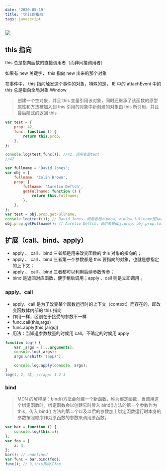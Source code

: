 ```yaml
---
date: '2020-05-19'
title: 'this的指向'
tags: javascript
---
```


![](https://cdn.jsdelivr.net/gh/funnypan/pics@master/img/20200413141906.png)

## this 指向

this 总是指向函数的直接调⽤者（⽽⾮间接调⽤者）

如果有 new 关键字， this 指向 new 出来的那个对象

在事件中， this 指向触发这个事件的对象，特殊的是， IE 中的 attachEvent 中的 this 总是指向全局对象 Window

> 创建⼀个空对象，并且 this 变量引⽤该对象，同时还继承了该函数的原型属性和⽅法被加⼊到 this 引⽤的对象中新创建的对象由 this 所引⽤，并且最后隐式的返回 this

```javascript
var test = {
	prop: 42,
	func: function () {
		return this.prop;
	},
};

console.log(test.func()); //42，调用者是test
//42

var fullname = 'David Jones';
var obj = {
	fullname: 'Colin Brown',
	prop: {
		fullname: 'Aurelio Deftch',
		getFullname: function () {
			return this.fullname;
		},
	},
};
var test = obj.prop.getFullname;
console.log(test()); // David Jones，调用者是window，window.fullname是David Jones
obj.prop.getFullname(); // Aurelio Deftch，调用者是obj.prop，obj.prop.fullname是Aurelio Deftch
```

## 扩展（call、bind、apply）

-   apply 、 call 、bind 三者都是用来改变函数的 this 对象的指向的；
-   apply 、 call 、bind 三者第一个参数都是 this 要指向的对象，也就是想指定的上下文；
-   apply 、 call 、bind 三者都可以利用后续参数传参；
-   bind 是返回对应函数，便于稍后调用；apply 、call 则是立即调用 。

### apply、call

-   apply、call 是为了改变某个函数运行时的上下文（context）而存在的，即改变函数体内部的 this 指向
-   作用一样，区别在于接受的参数不一样
-   func.call(this,args)
-   func.apply(this,[args])
-   用法：当知道参数数量的时候用 call，不确定的时候用 apply

```javascript
function log() {
	var _args = [...arguments];
	console.log(_args);
	args.unshift('(app)');

	console.log.apply(console, args);
}
log(1, 2, 3); //(app) 1 2 3
```

### bind

> MDN 的解释是：bind()方法会创建一个新函数，称为绑定函数，当调用这个绑定函数时，绑定函数会以创建它时传入 bind()方法的第一个参数作为 this，传入 bind() 方法的第二个以及以后的参数加上绑定函数运行时本身的参数按照顺序作为原函数的参数来调用原函数。

```javascript
var bar = function () {
	console.log(this.x);
};
var foo = {
	x: 3,
};
bar(); // undefined
var func = bar.bind(foo);
func(); // 3,this指向了foo
```
